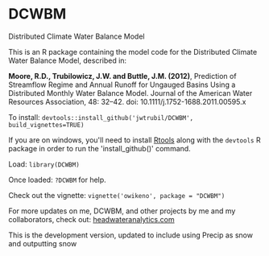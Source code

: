 # DCWBM
Distributed Climate Water Balance Model

This is an R package containing the model code for the Distributed Climate Water Balance Model, described in:

**Moore, R.D., Trubilowicz, J.W. and Buttle, J.M. (2012)**, Prediction of Streamflow Regime and Annual Runoff for Ungauged Basins Using a Distributed Monthly Water Balance Model. Journal of the American Water Resources Association, 48: 32–42. doi: 10.1111/j.1752-1688.2011.00595.x

To install:
`devtools::install_github('jwtrubil/DCWBM', build_vignettes=TRUE)`

If you are on windows, you'll need to install [Rtools](http://cran.r-project.org/bin/windows/Rtools/) along with the `devtools` R package in order to run the 'install_github()' command.

Load:
`library(DCWBM)`

Once loaded:
`?DCWBM`
for help.

Check out the vignette:
`vignette('owikeno', package = "DCWBM")`

For more updates on me, DCWBM, and other projects by me and my collaborators, check out:
[headwateranalytics.com](http://www.headwateranalytics.com)

This is the development version, updated to include using Precip as snow and outputting snow
